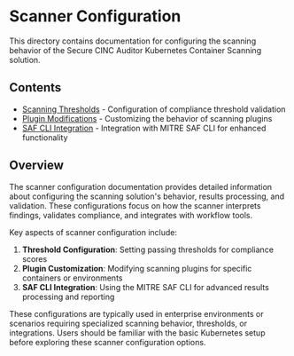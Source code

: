 # Scanner Configuration

This directory contains documentation for configuring the scanning behavior of the Secure CINC Auditor Kubernetes Container Scanning solution.

## Contents

- [Scanning Thresholds](thresholds.md) - Configuration of compliance threshold validation
- [Plugin Modifications](plugin-modifications.md) - Customizing the behavior of scanning plugins
- [SAF CLI Integration](saf-cli-integration.md) - Integration with MITRE SAF CLI for enhanced functionality

## Overview

The scanner configuration documentation provides detailed information about configuring the scanning solution's behavior, results processing, and validation. These configurations focus on how the scanner interprets findings, validates compliance, and integrates with workflow tools.

Key aspects of scanner configuration include:

1. **Threshold Configuration**: Setting passing thresholds for compliance scores
2. **Plugin Customization**: Modifying scanning plugins for specific containers or environments
3. **SAF CLI Integration**: Using the MITRE SAF CLI for advanced results processing and reporting

These configurations are typically used in enterprise environments or scenarios requiring specialized scanning behavior, thresholds, or integrations. Users should be familiar with the basic Kubernetes setup before exploring these scanner configuration options.